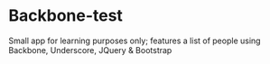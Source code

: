 # Backbone-test
Small app for learning purposes only; features a list of people using Backbone, Underscore, JQuery &amp; Bootstrap